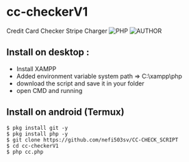 # cc-checkerV1
Credit Card Checker Stripe Charger 
![PHP](https://img.shields.io/badge/language-PHP-blue.svg)
![AUTHOR](https://img.shields.io/badge/Author-nefi503sv-orange)

## Install on desktop : 
- Install XAMPP
- Added environment variable system path => C:\xampp\php
- download the script and save it in your folder
- open CMD and running

## Install on android (Termux)
    $ pkg install git -y
    $ pkg install php -y
    $ git clone https://github.com/nefi503sv/CC-CHECK_SCRIPT
    $ cd cc-checkerV1
    $ php cc.php

